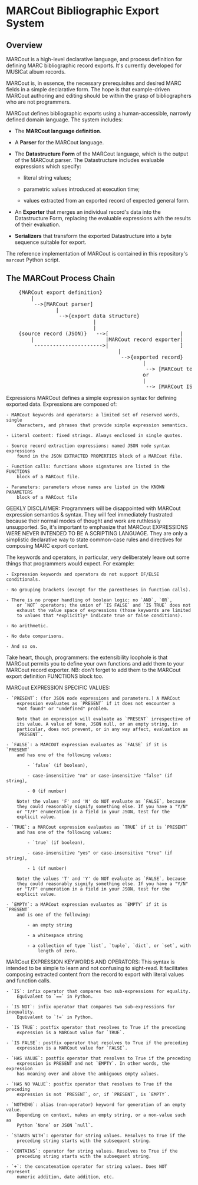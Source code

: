 # MARCout Bibliographic Export System

## Overview
MARCout is a high-level declarative language, and process definition for defining MARC bibliographic record exports. It's currently developed for MUSICat album records.

MARCout is, in essence, the necessary prerequisites and desired MARC fields in a simple declarative form. The hope is that example-driven MARCout authoring and editing should be within the grasp of bibliographers who are not programmers.

MARCout defines bibliographic exports using a human-accessible, narrowly defined domain language. The system includes:

- The **MARCout language definition**.

- A **Parser** for the MARCout language.

- The **Datastructure Form** of the MARCout language, which is the output of the MARCout parser. The Datastructure includes evaluable expressions which specify:

    - literal string values;

    - parametric values introduced at execution time;

    - values extracted from an exported record of expected general form.

- An **Exporter** that merges an individual record's data into the Datastructure Form, replacing the evaluable expressions with the results of their evaluation. 

- **Serializers** that transform the exported Datastructure into a byte sequence suitable for export. 

The reference implementation of MARCout is contained in this repository's `marcout` Python script.


## The MARCout Process Chain
<pre>
    {MARCout export definition}
        |
         -->[MARCout parser]
                |
                 -->{export data structure}
                            |
                            |
    {source record (JSON)}   -->[                       |
        |                       |MARCout record exporter|                       |
         ---------------------->|                       ]
                                    |
                                     -->{exported record}
                                            |
                                             --> [MARCout text serializer]
                                            or
                                            |
                                             --> [MARCout ISO 2709 serializer]
</pre>


Expressions
MARCout defines a simple expression syntax for defining exported data. 
Expressions are composed of:

    - MARCout keywords and operators: a limited set of reserved words, single
        characters, and phrases that provide simple expression semantics.

    - Literal content: fixed strings. Always enclosed in single quotes.

    - Source record extraction expressions: named JSON node syntax expressions
        found in the JSON EXTRACTED PROPERTIES block of a MARCout file.

    - Function calls: functions whose signatures are listed in the FUNCTIONS 
        block of a MARCout file.

    - Parameters: parameters whose names are listed in the KNOWN PARAMETERS
        block of a MARCout file

GEEKLY DISCLAIMER:
Programmers will be disappointed with MARCout expression semantics & syntax.
They will feel immediately frustrated because their normal modes of
thought and work are ruthlessly unsupported. So, it's important to emphasize
that MARCout EXPRESSIONS WERE NEVER INTENDED TO BE A SCRIPTING LANGUAGE.
They are only a simplistic declarative way to state common-case rules and
directives for composing MARC export content.

The keywords and operators, in particular, very deliberately leave out some
things that programmers would expect. For example:

    - Expression keywords and operators do not support IF/ELSE conditionals.

    - No grouping brackets (except for the parentheses in function calls).

    - There is no proper handling of boolean logic: no `AND`, `OR`,
        or `NOT` operators; the union of `IS FALSE` and `IS TRUE` does not
        exhaust the value space of expressions (those keywords are limited
        to values that *explicitly* indicate true or false conditions).

    - No arithmetic.

    - No date comparisons.

    - And so on.

Take heart, though, programmers: the extensibility loophole is that MARCout
permits you to define your own functions and add them to your MARCout record
exporter. NB: don't forget to add them to the MARCout export definition 
FUNCTIONS block too.

MARCout EXPRESSION SPECIFIC VALUES:

    - `PRESENT`: (for JSON node expressions and parameters.) A MARCout
        expression evaluates as `PRESENT` if it does not encounter a
        "not found" or "undefined" problem.

        Note that an expression will evaluate as `PRESENT` irrespective of
        its value. A value of None, JSON null, or an empty string, in
        particular, does not prevent, or in any way affect, evaluation as
        `PRESENT`.

    - `FALSE`: a MARCOUT expression evaluates as `FALSE` if it is `PRESENT`
        and has one of the following values: 

            - `false` (if boolean),

            - case-insensitive "no" or case-insensitive "false" (if string), 

            - 0 (if number)

        Note! the values 'F' and 'N' do NOT evaluate as `FALSE`, because 
        they could reasonably signify something else. If you have a "Y/N"
        or "T/F" enumeration in a field in your JSON, test for the
        explicit value.

    - `TRUE`: a MARCout expression evaluates as `TRUE` if it is `PRESENT`
        and has one of the following values: 

            - `true` (if boolean),

            - case-insensitive "yes" or case-insensitive "true" (if string), 

            - 1 (if number)

        Note! the values 'T' and 'Y' do NOT evaluate as `FALSE`, because 
        they could reasonably signify something else. If you have a "Y/N"
        or "T/F" enumeration in a field in your JSON, test for the
        explicit value.

    - `EMPTY`: a MARCout expression evaluates as `EMPTY` if it is `PRESENT`
        and is one of the following:

            - an empty string

            - a whitespace string

            - a collection of type `list`, `tuple`, `dict`, or `set`, with 
                length of zero.


MARCout EXPRESSION KEYWORDS AND OPERATORS:
This syntax is intended to be simple to learn and not confusing to sight-read.
It facilitates composing extracted content from the record to export with
literal values and function calls.

    - `IS`: infix operator that compares two sub-expressions for equality. 
        Equivalent to `==` in Python.

    - `IS NOT`: infix operator that compares two sub-expressions for inequality. 
        Equivalent to `!=` in Python.

    - `IS TRUE`: postfix operator that resolves to True if the preceding
        expression is a MARCout value for `TRUE`.

    - `IS FALSE`: postfix operator that resolves to True if the preceding
        expression is a MARCout value for `FALSE`.

    - `HAS VALUE`: postfix operator that resolves to True if the preceding 
        expression is PRESENT and not `EMPTY`. In other words, the expression
        has meaning over and above the ambiguous empty values.

    - `HAS NO VALUE`: postfix operator that resolves to True if the preceding
        expression is not `PRESENT`, or, if `PRESENT`, is `EMPTY`.

    - `NOTHING`: alias (non-operator) keyword for generation of an empty value.
        Depending on context, makes an empty string, or a non-value such as 
        Python `None` or JSON `null`.

    - `STARTS WITH`: operator for string values. Resolves to True if the
        preceding string starts with the subsequent string.

    - `CONTAINS`: operator for string values. Resolves to True if the
        preceding string starts with the subsequent string.

    - `+`: the concatenation operator for string values. Does NOT represent
        numeric addition, date addition, etc.

